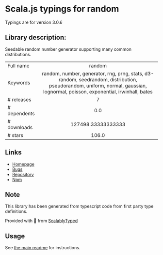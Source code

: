 
# Scala.js typings for random

Typings are for version 3.0.6

## Library description:
Seedable random number generator supporting many common distributions.

|                    |                 |
| ------------------ | :-------------: |
| Full name          | random |
| Keywords           | random, number, generator, rng, prng, stats, d3-random, seedrandom, distribution, pseudorandom, uniform, normal, gaussian, lognormal, poisson, exponential, irwinhall, bates |
| # releases         | 7 |
| # dependents       | 0.0 |
| # downloads        | 127498.33333333333 |
| # stars            | 106.0 |

## Links
- [Homepage](https://github.com/transitive-bullshit/random#readme)
- [Bugs](https://github.com/transitive-bullshit/random/issues)
- [Repository](https://github.com/transitive-bullshit/random)
- [Npm](https://www.npmjs.com/package/random)
    


## Note
This library has been generated from typescript code from first party type definitions.

Provided with :purple_heart: from [ScalablyTyped](https://github.com/oyvindberg/ScalablyTyped)

## Usage
See [the main readme](../../readme.md) for instructions.


